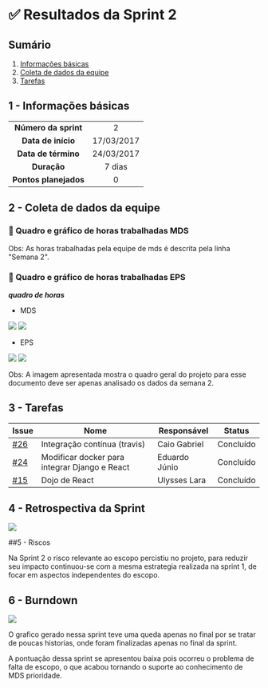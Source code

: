 

# ✅ Resultados da Sprint 2

## Sumário

1. [Informações básicas](#1---informações-básicas)
1. [Coleta de dados da equipe](#2---coleta-de-dados-da-equipe)
1. [Tarefas](#3---tarefas)

## 1 - Informações básicas

| | |
|:--:|:--:|
|**Número da sprint**|2|
|**Data de início**|17/03/2017|
|**Data de término**|24/03/2017|
|**Duração**|7 dias|
|**Pontos planejados**|0|

## 2 - Coleta de dados da equipe

 ### 🔵 Quadro e gráfico de horas trabalhadas MDS


Obs: As horas trabalhadas pela equipe de mds é descrita pela linha "Semana 2".

### 🔵 Quadro e gráfico de horas trabalhadas EPS

***quadro de horas***

* MDS

<img src="{{site.baseurl}}/documentos/imagens/horas_trabalhadas/horas_eps.png">

<img src="{{site.baseurl}}/documentos/imagens/horas_trabalhadas/grafico_eps.png">

* EPS

<img src="{{site.baseurl}}/documentos/imagens/horas_trabalhadas/horas_mds.png">

<img src="{{site.baseurl}}/documentos/imagens/horas_trabalhadas/grafico_mds.png">

Obs: A imagem apresentada mostra o quadro geral do projeto para esse documento deve ser apenas analisado os dados da semana 2.


## 3 - Tarefas

|Issue|Nome|Responsável|Status|
|----|-----|------------------|-----|
|[#26](https://github.com/fga-gpp-mds/2018.1_Gestao_de_Internacoes_Cirurgicas_GIC/issues/26)|Integração contínua (travis)|Caio Gabriel|Concluído|
|[#24](https://github.com/fga-gpp-mds/2018.1_Gestao_de_Internacoes_Cirurgicas_GIC/issues/24)|Modificar docker para integrar Django e React|Eduardo Júnio|Concluído|
|[#15](https://github.com/fga-gpp-mds/2018.1_Gerencia_mais/issues/15)|Dojo de React|Ulysses Lara|Concluído|



## 4 - Retrospectiva da Sprint
<img src="{{site.baseurl}}/documentos/imagens/sprint2/retrospectiva.png">

##5 - Riscos

Na Sprint 2 o risco relevante ao escopo percistiu no projeto, para reduzir seu impacto continuou-se com a mesma estrategia realizada na sprint 1, de focar em aspectos independentes do escopo.

## 6 - Burndown

<img src="{{site.baseurl}}/documentos/imagens/sprint2/retrospectiva.png">

O grafico gerado nessa sprint teve uma queda apenas no final por se tratar de poucas historias, onde foram finalizadas apenas no final da sprint.

A pontuação dessa sprint se apresentou baixa pois ocorreu o problema de falta de escopo, o que acabou tornando o suporte ao conhecimento de MDS prioridade.
